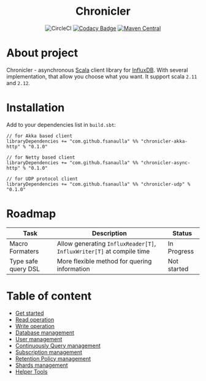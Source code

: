 <div align="center">

# Chronicler
![CircleCI](https://circleci.com/gh/fsanaulla/chronicler.svg?style=shield&circle-token=3943b9e35ee6ec63d54741e57a2833a4609b9adc)
[![Codacy Badge](https://api.codacy.com/project/badge/Grade/7e195f786666462da89b22e27600fcc8)](https://app.codacy.com/app/fsanaulla/chronicler?utm_source=github.com&utm_medium=referral&utm_content=fsanaulla/chronicler&utm_campaign=badger)
[![Maven Central](https://maven-badges.herokuapp.com/maven-central/com.github.fsanaulla/chronicler-core/badge.svg)](https://maven-badges.herokuapp.com/maven-central/com.github.fsanaulla/chronicler-core)
</div>

# About project
Chronicler - asynchronous [Scala](https://www.scala-lang.org/) client library for [InfluxDB](https://www.influxdata.com/).
With several implementation, that allow you choose what you want. It support scala `2.11` and `2.12`.
# Installation
Add to your dependencies list in `build.sbt`:
```
// for Akka based client
libraryDependencies += "com.github.fsanaulla" %% "chronicler-akka-http" % "0.1.0"

// for Netty based client
libraryDependencies += "com.github.fsanaulla" %% "chronicler-async-http" % "0.1.0"

// for UDP protocol client
libraryDependencies += "com.github.fsanaulla" %% "chronicler-udp" % "0.1.0"
```
# Roadmap

| Task | Description | Status |
| ------------- | ------------- | ---------- |
| Macro Formaters | Allow generating `InfluxReader[T]`, `InfluxWriter[T]` at compile time | In Progress |
| Type safe query DSL | More flexible method for quering information | Not started |

# Table of content
- [Get started](docs/get_started.md)
- [Read operation](docs/read_operation_notes.md)
- [Write operation](docs/write_operation_notes.md)
- [Database management](docs/database_management.md)
- [User management](docs/user_management.md)
- [Continuously Query management](docs/continuous_query-management.md)
- [Subscription management](docs/subscription_management.md)
- [Retention Policy management](docs/retention_policy_management.md)
- [Shards management](docs/shard_management.md)
- [Helper Tools](docs/helper_tools.md)

